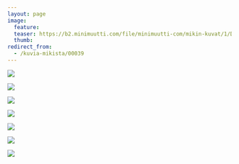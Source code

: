 ```yaml
---
layout: page
image:
  feature:
  teaser: https://b2.minimuutti.com/file/minimuutti-com/mikin-kuvat/1/DSC23081-245px.jpg
  thumb:
redirect_from:
  - /kuvia-mikista/00039
---
```


[![](https://b2.minimuutti.com/file/minimuutti-com/mikin-kuvat/1/DSC22961-800px.jpg)](https://dl.dropboxusercontent.com/sh/ea1wtnz7z734o12/AAB9jxbCy-TUhk7ZH24WMHZ2a/mikin-kuvat/1/DSC22961.JPG)

[![](https://b2.minimuutti.com/file/minimuutti-com/mikin-kuvat/1/DSC22980-800px.jpg)](https://dl.dropboxusercontent.com/sh/ea1wtnz7z734o12/AABPIOuL-FYBWKb3dTFD-omca/mikin-kuvat/1/DSC22980.JPG)

[![](https://b2.minimuutti.com/file/minimuutti-com/mikin-kuvat/1/DSC22987-800px.jpg)](https://dl.dropboxusercontent.com/sh/ea1wtnz7z734o12/AACFeQ8pnSIXND4SnU3vaKcEa/mikin-kuvat/1/DSC22987.JPG)

[![](https://b2.minimuutti.com/file/minimuutti-com/mikin-kuvat/1/DSC23030-800px.jpg)](https://dl.dropboxusercontent.com/sh/ea1wtnz7z734o12/AAAGBdbp-WOmhTT3AlXtKldMa/mikin-kuvat/1/DSC23030.JPG)

[![](https://b2.minimuutti.com/file/minimuutti-com/mikin-kuvat/1/DSC23031-800px.jpg)](https://dl.dropboxusercontent.com/sh/ea1wtnz7z734o12/AABHL5ZNOKGKaLRWHtaO0wW3a/mikin-kuvat/1/DSC23031.JPG)

[![](https://b2.minimuutti.com/file/minimuutti-com/mikin-kuvat/1/DSC22957-800px.jpg)](https://dl.dropboxusercontent.com/sh/ea1wtnz7z734o12/AACo0A9sfSxjUx1aEkGAS_46a/mikin-kuvat/1/DSC22957.JPG)

[![](https://b2.minimuutti.com/file/minimuutti-com/mikin-kuvat/1/DSC23081-800px.jpg)](https://dl.dropboxusercontent.com/sh/ea1wtnz7z734o12/AADqF1WEmQopkUkdHLlwRJ1Ia/mikin-kuvat/1/DSC23081.JPG)
